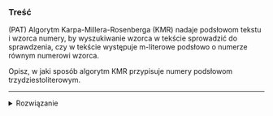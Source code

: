 ### Treść
(PAT)
Algorytm Karpa-Millera-Rosenberga (KMR) nadaje podsłowom tekstu i wzorca numery, 
by wyszukiwanie wzorca w tekście sprowadzić do sprawdzenia, czy w tekście występuje m-literowe podsłowo o numerze
równym numerowi wzorca. 

Opisz, w jaki sposób algorytm KMR przypisuje numery podsłowom trzydziestoliterowym.

------
<details><summary>Rozwiązanie</summary>
<p>
    
